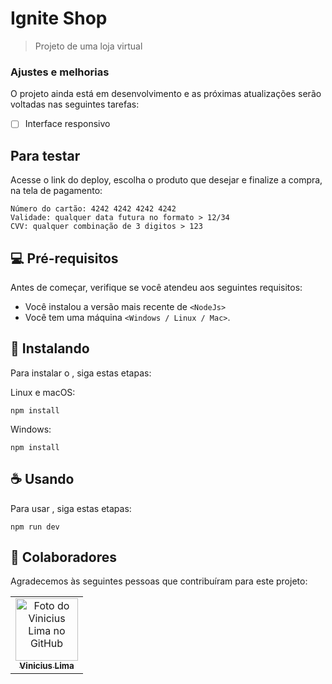 # Ignite Shop

<!---<img src="exemplo-image.png" alt="exemplo imagem">--->

> Projeto de uma loja virtual

### Ajustes e melhorias

O projeto ainda está em desenvolvimento e as próximas atualizações serão voltadas nas seguintes tarefas:

- [ ] Interface responsivo 

## Para testar

Acesse o link do deploy, escolha o produto que desejar e finalize a compra, na tela de pagamento:

```
Número do cartão: 4242 4242 4242 4242
Validade: qualquer data futura no formato > 12/34
CVV: qualquer combinação de 3 digitos > 123
```

## 💻 Pré-requisitos

Antes de começar, verifique se você atendeu aos seguintes requisitos:
<!---Estes são apenas requisitos de exemplo. Adicionar, duplicar ou remover conforme necessário--->
* Você instalou a versão mais recente de `<NodeJs>`
* Você tem uma máquina `<Windows / Linux / Mac>`.


## 🚀 Instalando <Ignite Shop>

Para instalar o <Ignite Shop>, siga estas etapas:

Linux e macOS:
```
npm install
```

Windows:
```
npm install
```

## ☕ Usando <Ignite Shop>

Para usar <Ignite Shop>, siga estas etapas:

```
npm run dev
```

## 🤝 Colaboradores

Agradecemos às seguintes pessoas que contribuíram para este projeto:

<table>
  <tr>
    <td align="center">
      <a href="#">
        <img src="http://github.com/venilima.png" width="100px;" alt="Foto do Vinicius Lima no GitHub"/><br>
        <sub>
          <b>Vinicius Lima</b>
        </sub>
      </a>
    </td>
  </tr>
</table>
